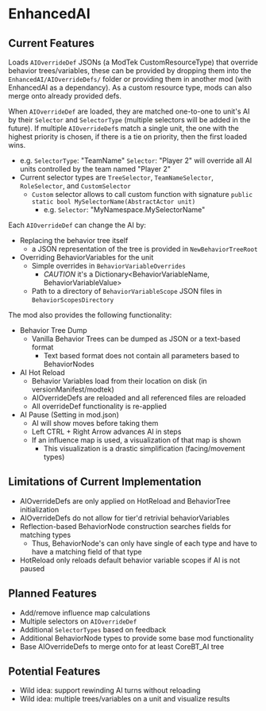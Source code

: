 # EnhancedAI

## Current Features

Loads `AIOverrideDef` JSONs (a ModTek CustomResourceType) that override behavior trees/variables, these can be provided by dropping them into the `EnhancedAI/AIOverrideDefs/` folder or providing them in another mod (with EnhancedAI as a dependancy). As a custom resource type, mods can also merge onto already provided defs.

When `AIOverrideDef` are loaded, they are matched one-to-one to unit's AI by their `Selector` and `SelectorType` (multiple selectors will be added in the future). If multiple `AIOverrideDef`s match a single unit, the one with the highest priority is chosen, if there is a tie on priority, then the first loaded wins. 
* e.g. `SelectorType`: "TeamName" `Selector`: "Player 2" will override all AI units controlled by the team named "Player 2"
* Current selector types are `TreeSelector`, `TeamNameSelector`, `RoleSelector`, and `CustomSelector`
  * `Custom` selector allows to call custom function with signature `public static bool MySelectorName(AbstractActor unit)`
    * e.g. `Selector`: "MyNamespace.MySelectorName"

Each `AIOverrideDef` can change the AI by:
* Replacing the behavior tree itself
  * a JSON representation of the tree is provided in `NewBehaviorTreeRoot`
* Overriding BehaviorVariables for the unit
  * Simple overrides in `BehaviorVariableOverrides`
    * *CAUTION* it's a Dictionary<BehaviorVariableName, BehaviorVariableValue>
  * Path to a directory of `BehaviorVariableScope` JSON files in `BehaviorScopesDirectory`

The mod also provides the following functionality:

* Behavior Tree Dump
  * Vanilla Behavior Trees can be dumped as JSON or a text-based format
    * Text based format does not contain all parameters based to BehaviorNodes
* AI Hot Reload
  * Behavior Variables load from their location on disk (in versionManifest/modtek)
  * AIOverrideDefs are reloaded and all referenced files are reloaded
  * All overrideDef functionality is re-applied
* AI Pause (Setting in mod.json)
  * AI will show moves before taking them
  * Left CTRL + Right Arrow advances AI in steps
  * If an influence map is used, a visualization of that map is shown
    * This visualization is a drastic simplification (facing/movement types)

## Limitations of Current Implementation

* AIOverrideDefs are only applied on HotReload and BehaviorTree initialization
* AIOverrideDefs do not allow for tier'd retrivial behaviorVariables
* Reflection-based BehaviorNode construction searches fields for matching types
  * Thus, BehaviorNode's can only have single of each type and have to have a matching field of that type
* HotReload only reloads default behavior variable scopes if AI is not paused

## Planned Features

* Add/remove influence map calculations
* Multiple selectors on `AIOverrideDef`
* Additional `SelectorTypes` based on feedback
* Additional BehaviorNode types to provide some base mod functionality
* Base AIOverrideDefs to merge onto for at least CoreBT_AI tree

## Potential Features

* Wild idea: support rewinding AI turns without reloading
* Wild idea: multiple trees/variables on a unit and visualize results
